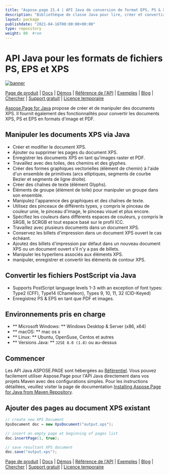 ```yaml
---
title: "Aspose.page 21.4 | API Java de conversion de format EPS, PS & XPS" 
description: "Bibliothèque de classe Java pour lire, créer et convertir les formats XPS, PS & EPS. Prend en charge le glyphe, la brosse d'image, le vecteur, le bezier, le pinceau couleur, la transparence et le masque d'opacité." 
layout: package
publishdate: "2021-04-16T00:00:00+00:00"
type: repository
weight: 00	#rem
---
```


# API Java pour les formats de fichiers PS, EPS et XPS
[![banner](../aspose_page-for-java-banner.png)](./)

[Page de produit](https://products.aspose.com/page/java) | [Docs](https://docs.aspose.com/page/java/) | [Démos](https://products.aspose.app/page/family) | [Référence de l'API](https://apireference.aspose.com/page/java) | [Exemples](https://github.com/aspose-page/Aspose.Page-for-Java) | [Blog](https://blog.aspose.com/category/page/) | [Chercher](https://search.aspose.com/) | [Support gratuit](https://forum.aspose.com/c/page) | [Licence temporaire](https://purchase.aspose.com/temporary-license)

[Aspose.Page for Java](https://products.aspose.com/page/java) propose de créer et de manipuler des documents XPS. Il fournit également des fonctionnalités pour convertir les documents XPS, PS et EPS en formats d'image et PDF.

## Manipuler les documents XPS via Java
- Créer et modifier le document XPS.
- Ajouter ou supprimer les pages du document XPS.
- Enregistrer les documents XPS en tant qu'images raster et PDF.
- Travaillez avec des toiles, des chemins et des glyphes.
- Créer des formes graphiques vectorielles (élément de chemin) à l'aide d'un ensemble de primitives (arcs elliptiques, segments de courbe Bezier et segments de ligne droite).
- Créer des chaînes de texte (élément Glyphs).
- Éléments de groupe (élément de toile) pour manipuler un groupe dans son ensemble.
- Manipulez l'apparence des graphiques et des chaînes de texte.
- Utilisez des pinceaux de différents types, y compris le pinceau de couleur unie, le pinceau d'image, le pinceau visuel et plus encore.
- Spécifiez les couleurs dans différents espaces de couleurs, y compris le SRGB, le SCRGB et tout espace basé sur le profil ICC.
- Travaillez avec plusieurs documents dans un document XPS.
- Conservez les billets d'impression dans un document XPS ouvert le cas échéant.
- Ajoutez des billets d'impression par défaut dans un nouveau document XPS ou un document ouvert s'il n'y a pas de billets.
- Manipuler les hyperliens associés aux éléments XPS.
- manipuler, enregistrer et convertir les éléments de contour XPS.

## Convertir les fichiers PostScript via Java
- Supports PostScript language levels 1-3 with an exception of font types: Type2 (CFF), Type14 (Chameleon), Types 9, 10, 11, 32 (CID-Keyed)
- Enregistrez PS & EPS en tant que PDF et images.

## Environnements pris en charge
- ** Microsoft Windows: ** Windows Desktop & Server (x86, x64)
- ** macOS: ** mac os x
- ** Linux: ** Ubuntu, OpenSuse, Centos et autres
- ** Versions Java: ** `J2SE 8.0 (1.8)` ou au-dessus

## Commencer

Les API Java ASPOSE.PAGE sont hébergées au [Référentiel](https://releases.aspose.com/page/java/). Vous pouvez facilement utiliser Aspose.Page pour l'API Java directement dans vos projets Maven avec des configurations simples. Pour les instructions détaillées, veuillez visiter la page de documentation [Installing Aspose.Page for Java from Maven Repository](https://docs.aspose.com/page/java/installation/).

## Ajouter des pages au document XPS existant

```java
// create new XPS Document
XpsDocument doc = new XpsDocument("output.xps");

// insert an empty page at beginning of pages list
doc.insertPage(1, true);

// save resultant XPS document
doc.save("output.xps");
```

[Page de produit](https://products.aspose.com/page/java) | [Docs](https://docs.aspose.com/page/java/) | [Démos](https://products.aspose.app/page/family) | [Référence de l'API](https://apireference.aspose.com/page/java) | [Exemples](https://github.com/aspose-page/Aspose.Page-for-Java) | [Blog](https://blog.aspose.com/category/page/) | [Chercher](https://search.aspose.com/) | [Support gratuit](https://forum.aspose.com/c/page) | [Licence temporaire](https://purchase.aspose.com/temporary-license)
